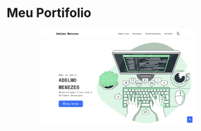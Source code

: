 # Meu Portifolio

<p align="center">
  <a href="https://portfolio-adelmo.vercel.app">
  <img src="img-portfolio.png" width="350" title="Imagem do meu site">
</p>
